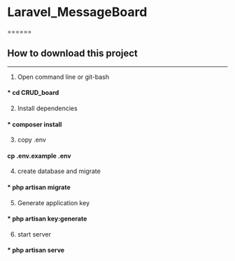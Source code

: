 # Laravel_MessageBoard
======

## How to download this project
----
1. Open command line or git-bash
#### * cd CRUD_board

2. Install dependencies
#### * composer install

3. copy .env
#### cp .env.example .env

4. create database and migrate
#### * php artisan migrate

5. Generate application key
#### * php artisan key:generate

6. start server
#### * php artisan serve
